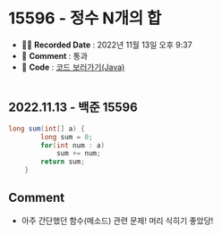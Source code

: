 # 15596 - 정수 N개의 합

- ✍🏻 **Recorded Date** : 2022년 11월 13일 오후 9:37
- 💬 **Comment** : 통과
- 📌 **Code** : [코드 보러가기(Java)](https://github.com/6suk/TIL/tree/master/Baekjoon/src/backjoon_202211)
  <br>
  <br>

## 2022.11.13 - 백준 15596

```java
long sum(int[] a) {
		long sum = 0;
		for(int num : a)
			sum += num;
		return sum;
	}
```

## Comment

- 아주 간단했던 함수(메소드) 관련 문제! 머리 식히기 좋았당!
